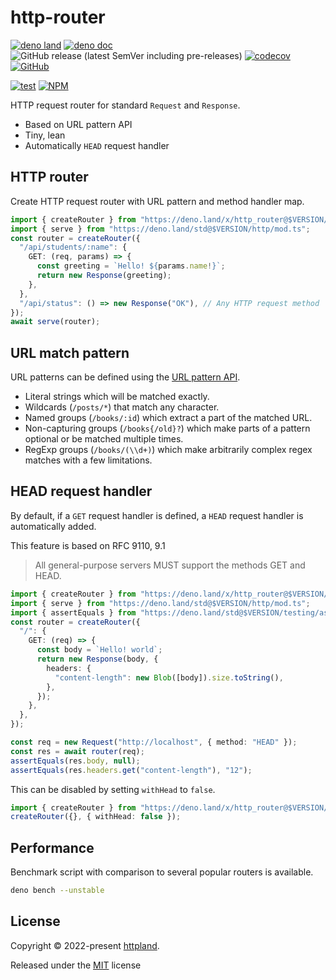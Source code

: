 # http-router

[![deno land](http://img.shields.io/badge/available%20on-deno.land/x-lightgrey.svg?logo=deno)](https://deno.land/x/http_router)
[![deno doc](https://doc.deno.land/badge.svg)](https://doc.deno.land/https/deno.land/x/http_router/mod.ts)
![GitHub release (latest SemVer including pre-releases)](https://img.shields.io/github/v/release/httpland/http-router?include_prereleases)
[![codecov](https://codecov.io/gh/httpland/http-router/branch/main/graph/badge.svg?token=nan4NUrx1V)](https://codecov.io/gh/httpland/http-router)
[![GitHub](https://img.shields.io/github/license/httpland/http-router)](https://github.com/httpland/http-router/blob/main/LICENSE)

[![test](https://github.com/httpland/http-router/actions/workflows/test.yaml/badge.svg)](https://github.com/httpland/http-router/actions/workflows/test.yaml)
[![NPM](https://nodei.co/npm/@httpland/http-router.png?mini=true)](https://nodei.co/npm/@httpland/http-router/)

HTTP request router for standard `Request` and `Response`.

- Based on URL pattern API
- Tiny, lean
- Automatically `HEAD` request handler

## HTTP router

Create HTTP request router with URL pattern and method handler map.

```ts
import { createRouter } from "https://deno.land/x/http_router@$VERSION/mod.ts";
import { serve } from "https://deno.land/std@$VERSION/http/mod.ts";
const router = createRouter({
  "/api/students/:name": {
    GET: (req, params) => {
      const greeting = `Hello! ${params.name!}`;
      return new Response(greeting);
    },
  },
  "/api/status": () => new Response("OK"), // Any HTTP request method
});
await serve(router);
```

## URL match pattern

URL patterns can be defined using the
[URL pattern API](https://developer.mozilla.org/en-US/docs/Web/API/URL_Pattern_API).

- Literal strings which will be matched exactly.
- Wildcards (`/posts/*`) that match any character.
- Named groups (`/books/:id`) which extract a part of the matched URL.
- Non-capturing groups (`/books{/old}?`) which make parts of a pattern optional
  or be matched multiple times.
- RegExp groups (`/books/(\\d+)`) which make arbitrarily complex regex matches
  with a few limitations.

## HEAD request handler

By default, if a `GET` request handler is defined, a `HEAD` request handler is
automatically added.

This feature is based on RFC 9110, 9.1

> All general-purpose servers MUST support the methods GET and HEAD.

```ts
import { createRouter } from "https://deno.land/x/http_router@$VERSION/mod.ts";
import { serve } from "https://deno.land/std@$VERSION/http/mod.ts";
import { assertEquals } from "https://deno.land/std@$VERSION/testing/asserts.ts";
const router = createRouter({
  "/": {
    GET: (req) => {
      const body = `Hello! world`;
      return new Response(body, {
        headers: {
          "content-length": new Blob([body]).size.toString(),
        },
      });
    },
  },
});

const req = new Request("http://localhost", { method: "HEAD" });
const res = await router(req);
assertEquals(res.body, null);
assertEquals(res.headers.get("content-length"), "12");
```

This can be disabled by setting `withHead` to `false`.

```ts
import { createRouter } from "https://deno.land/x/http_router@$VERSION/mod.ts";
createRouter({}, { withHead: false });
```

## Performance

Benchmark script with comparison to several popular routers is available.

```bash
deno bench --unstable
```

## License

Copyright © 2022-present [httpland](https://github.com/httpland).

Released under the [MIT](./LICENSE) license

